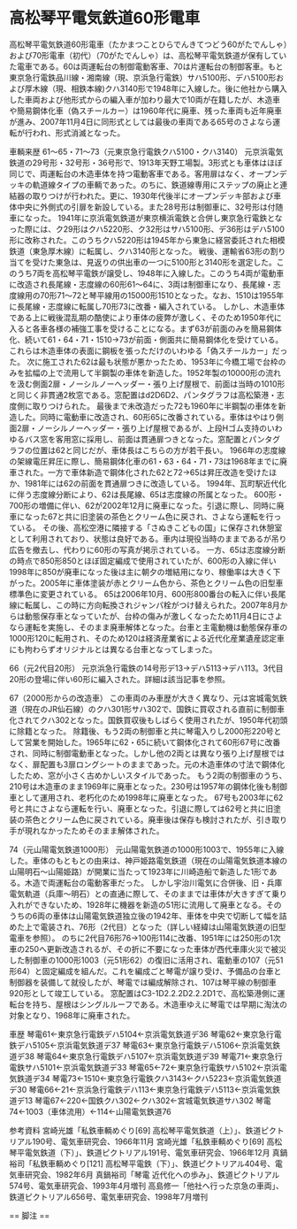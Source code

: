 # 高松琴平電気鉄道60形電車

高松琴平電気鉄道60形電車（たかまつことひらでんきてつどう60がたでんしゃ）および70形電車（初代）（70がたでんしゃ）は、高松琴平電気鉄道が保有していた電車である。60は両運転台の制御電動客車、70は片運転台の制御客車。もと東京急行電鉄品川線・湘南線（現、京浜急行電鉄）サハ5100形、デハ5100形および厚木線（現、相鉄本線)クハ3140形で1948年に入線した。後に他社から購入した車両および他形式からの編入車が加わり最大で10両が在籍したが、木造車や簡易鋼体化車（偽スチールカー）は1960年代に廃車、残った車両も近年廃車が進み、2007年11月4日に同形式としては最後の車両である65号のさよなら運転が行われ、形式消滅となった。

車輌来歴
61～65・71～73（元東京急行電鉄クハ5100・クハ3140）
元京浜電気鉄道の29号形・32号形・36号形で、1913年天野工場製。3形式とも車体はほぼ同じで、両運転台の木造車体を持つ電動客車である。客用扉はなく、オープンデッキの軌道線タイプの車輌であった。のちに、鉄道線専用にステップの廃止と連結器の取りつけが行われた。更に、1930年代後半にオープンデッキ部および車体中央に外側式の引扉を新設している。また28号形は制御車に、32号形は付随車になった。
1941年に京浜電気鉄道が東京横浜電鉄と合併し東京急行電鉄となった際には、ク29形はクハ5220形、ク32形はサハ5100形、デ36形はデハ5100形に改称された。このうちクハ5220形は1945年から東急に経営委託された相模鉄道（東急厚木線）に転属し、クハ3140形となった。
戦後、運輸省63形の割り当てを受けた東急は、見返りの供出車の一つに5100形と3140形を選定した。このうち7両を高松琴平電鉄が譲受し、1948年に入線した。このうち4両が電動車に改造され長尾線・志度線の60形61～64に、3両は制御車になり、長尾線・志度線用の70形71～72と琴平線用の15000形1510となった。なお、1510は1955年に長尾線・志度線に転属し70形73に改番・編入されている。
しかし、木造車体である上に戦後混乱期の酷使により車体の疲弊が激しく、そのため1950年代に入ると各車各様の補強工事を受けることになる。まず63が前面のみを簡易鋼体化、続いて61・64・71・1510→73が前面・側面共に簡易鋼体化を受けている。これらは木造車体の表面に鋼板を張っただけのいわゆる「偽スチールカー」だった。
次に施工された62は最も状態が悪かったため、1953年に今橋工場で台枠のみを拡幅の上で流用して半鋼製の車体を新造した。1952年製の10000形の流れを汲む側面2扉・ノーシルノーヘッダー・張り上げ屋根で、前面は当時の1010形と同じく非貫通2枚窓である。窓配置はd2D6D2、パンタグラフは高松築港・志度側に取りつけられた。
最後まで未改造だった72も1960年に半鋼製の車体を新造した。同時に電動車に改造され、60形65に改番されている。車体はやはり側面2扉・ノーシルノーヘッダー・張り上げ屋根であるが、上段Hゴム支持のいわゆるバス窓を客用窓に採用し、前面は貫通扉つきとなった。窓配置とパンタグラフの位置は62と同じだが、車体長はこちらの方が若干長い。
1966年の志度線の架線電圧昇圧に際し、簡易鋼体化車の61・63・64・71・73は1968年までに廃車された。一方で車体新造で鋼体化された62と72→65は昇圧改造を受けたほか、1981年には62の前面を貫通扉つきに改造している。
1994年、瓦町駅近代化に伴う志度線分断により、62は長尾線、65は志度線の所属となった。
600形・700形の増備に伴い、62が2002年12月に廃車になった。引退に際し、同時に廃車になった67と共に旧塗装の茶色とクリーム色に戻され、さよなら運転を行っている。
その後、高松空港に隣接する「さぬきこどもの国」に保存され休憩室として利用されており、状態は良好である。車内は現役当時のままであるが吊り広告を撤去し、代わりに60形の写真が掲示されている。
一方、65は志度線分断の時点で850形850とほぼ固定編成で使用されていたが、600形の入線に伴い1998年に850が廃車になった後は主に朝夕の増結用になり、稼働率は大きく下がった。2005年に車体塗装が赤とクリーム色から、茶色とクリーム色の旧型車標準色に変更されている。
65は2006年10月、600形800番台の転入に伴い長尾線に転属し、この時に方向転換されジャンパ栓がつけ替えられた。2007年8月からは動態保存車となっていたが、台枠の傷みが激しくなったため11月4日にさよなら運転を実施し、そのまま廃車解体となった。台車と主電動機は動態保存車の1000形120に転用され、そのため120は経済産業省による近代化産業遺産認定車にも拘わらずオリジナルとは異なる台車となってしまった。

66（元2代目20形）
元京浜急行電鉄の14号形デ13→デハ5113→デハ113。3代目20形の登場に伴い60形に編入された。詳細は該当記事を参照。

67（2000形からの改造車）
この車両のみ車歴が大きく異なり、元は宮城電気鉄道（現在のJR仙石線）のクハ301形サハ302で、国鉄に買収される直前に制御車化されてクハ302となった。国鉄買収後もしばらく使用されたが、1950年代初頭に除籍となった。
除籍後、もう2両の制御車と共に琴電入りし2000形220号として営業を開始した。1965年に62・65に続いて鋼体化されて60形67号に改番され、同時に制御電動車となった。しかし他の2両とは異なり張り上げ屋根ではなく、扉配置も3扉ロングシートのままであった。元の木造車体の寸法で鋼体化したため、窓が小さく古めかしいスタイルであった。
もう2両の制御車のうち、210号は木造車のまま1969年に廃車となった。230号は1957年の鋼体化後も制御車として運用され、老朽化のため1998年に廃車となった。
67号も2003年に62号と共にさよなら運転を行い、廃車となった。引退に際しては62号と共に旧塗装の茶色とクリーム色に戻されている。廃車後は保存も検討されたが、引き取り手が現れなかったためそのまま解体された。

74（元山陽電気鉄道1000形）
元山陽電気鉄道の1000形1003で、1955年に入線した。車体のもともとの由来は、神戸姫路電気鉄道（現在の山陽電気鉄道本線の山陽明石～山陽姫路）が開業に当たって1923年に川崎造船で新造した1形である。木造で両運転台の電動客車だった。
しかし宇治川電気に合併後、旧・兵庫電気軌道（兵庫～明石）との直通に際して、そのままでは車体が大きすぎて乗り入れができないため、1928年に機器を新造の51形に流用して廃車となる。そのうちの6両の車体は山陽電気鉄道独立後の1942年、車体を中央で切断して幅を詰めた上で電装され、76形（2代目）となった（詳しい経緯は山陽電気鉄道の旧型電車を参照）。
のちに2代目76形76→100形114に改番、1951年には250形の1次車の250へ更新改造されるが、その折に不要になった車体が西代車庫火災で被災した制御車の1000形1003（元51形62）の復旧に活用され、電動車の107（元51形64）と固定編成を組んだ。これを編成ごと琴電が譲り受け、予備品の台車と制御器を装備して就役したが、琴電では編成解除され、107は琴平線の制御車920形として竣工している。
窓配置はC3-1D2.2.2D2.2.2D1で、高松築港側に運転台を持ち、屋根はシングルルーフである。木造車ゆえに琴電では早期に淘汰の対象となり、1968年に廃車された。

車歴
琴電61←東京急行電鉄デハ5104←京浜電気鉄道デ36
琴電62←東京急行電鉄デハ5105←京浜電気鉄道デ37
琴電63←東京急行電鉄デハ5106←京浜電気鉄道デ38
琴電64←東京急行電鉄デハ5107←京浜電気鉄道デ39
琴電71←東京急行電鉄サハ5101←京浜電気鉄道デ33
琴電65←72←東京急行電鉄サハ5102←京浜電気鉄道デ34
琴電73←1510←東京急行電鉄クハ3143←クハ5223←京浜電気鉄道デ30
琴電66←21←京浜急行電鉄デハ113←東京急行電鉄デハ5113←京浜電気鉄道デ13
琴電67←220←国鉄クハ302←クハ302←宮城電気鉄道サハ302
琴電74←1003（車体流用）←114←山陽電気鉄道76

参考資料
宮崎光雄「私鉄車輌めぐり[69] 高松琴平電気鉄道（上）」、鉄道ピクトリアル190号、電気車研究会、1966年11月
宮崎光雄「私鉄車輌めぐり[69] 高松琴平電気鉄道（下）」、鉄道ピクトリアル191号、電気車研究会、1966年12月
真鍋裕司「私鉄車輌めぐり[121] 高松琴平電鉄（下）」、鉄道ピクトリアル404号、電気車研究会、1982年6月
真鍋裕司「琴電 近代化への歩み」、鉄道ピクトリアル574号、電気車研究会、1993年4月増刊
高島修一「他社へ行った京急の車両」、鉄道ピクトリアル656号、電気車研究会、1998年7月増刊


== 脚注 ==